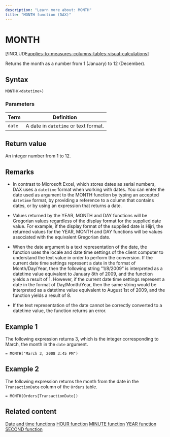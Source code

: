 ```yaml
---
description: "Learn more about: MONTH"
title: "MONTH function (DAX)"
---
```

# MONTH

[!INCLUDE[applies-to-measures-columns-tables-visual-calculations](includes/applies-to-measures-columns-tables-visual-calculations.md)]

Returns the month as a number from 1 (January) to 12 (December).

## Syntax

```dax
MONTH(<datetime>)
```

### Parameters

|Term|Definition|
|--------|--------------|
|`date`|A date in `datetime` or text format.|

## Return value

An integer number from 1 to 12.

## Remarks

- In contrast to Microsoft Excel, which stores dates as serial numbers, DAX uses a `datetime` format when working with dates. You can enter the date used as argument to the MONTH function by typing an accepted `datetime` format, by providing a reference to a column that contains dates, or by using an expression that returns a date.

- Values returned by the YEAR, MONTH and DAY functions will be Gregorian values regardless of the display format for the supplied date value. For example, if the display format of the supplied date is Hijri, the returned values for the YEAR, MONTH and DAY functions will be values associated with the equivalent Gregorian date.

- When the date argument is a text representation of the date, the function uses the locale and date time settings of the client computer to understand the text value in order to perform the conversion. If the current date time settings represent a date in the format of Month/Day/Year, then the following string "1/8/2009" is interpreted as a datetime value equivalent to January 8th of 2009, and the function yields a result of 1. However, if the current date time settings represent a date in the format of Day/Month/Year, then the same string would be interpreted as a datetime value equivalent to August 1st of 2009, and the function yields a result of 8.

- If the text representation of the date cannot be correctly converted to a datetime value, the function returns an error.

## Example 1

The following expression returns 3, which is the integer corresponding to March, the month in the `date` argument.

```dax
= MONTH("March 3, 2008 3:45 PM")
```

## Example 2

The following expression returns the month from the date in the `TransactionDate` column of the `Orders` table.

```dax
= MONTH(Orders[TransactionDate])
```

## Related content

[Date and time functions](date-and-time-functions-dax.md)
[HOUR function](hour-function-dax.md)
[MINUTE function](minute-function-dax.md)
[YEAR function](year-function-dax.md)
[SECOND function](second-function-dax.md)

